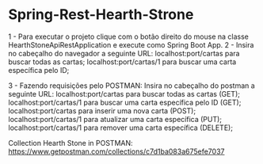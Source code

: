 # Spring-Rest-Hearth-Strone
1 - Para executar o projeto clique com o botão direito do mouse na classe HearthStoneApiRestApplication e execute como Spring Boot App.
2 - Insira no cabeçalho do navegador a seguinte URL: localhost:port/cartas para buscar todas as cartas;
localhost:port/cartas/1 para buscar uma carta específica pelo ID;

3 - Fazendo requisições pelo POSTMAN: Insira no cabeçalho do postman a seguinte URL: localhost:port/cartas para buscar todas as cartas (GET);
localhost:port/cartas/1 para buscar uma carta específica pelo ID (GET);
localhost:port/cartas para inserir uma nova carta (POST);
localhost:port/cartas/1 para atualizar uma carta específica (PUT);
localhost:port/cartas/1 para remover uma carta específica (DELETE);

Collection Hearth Stone in POSTMAN:
https://www.getpostman.com/collections/c7d1ba083a675efe7037
